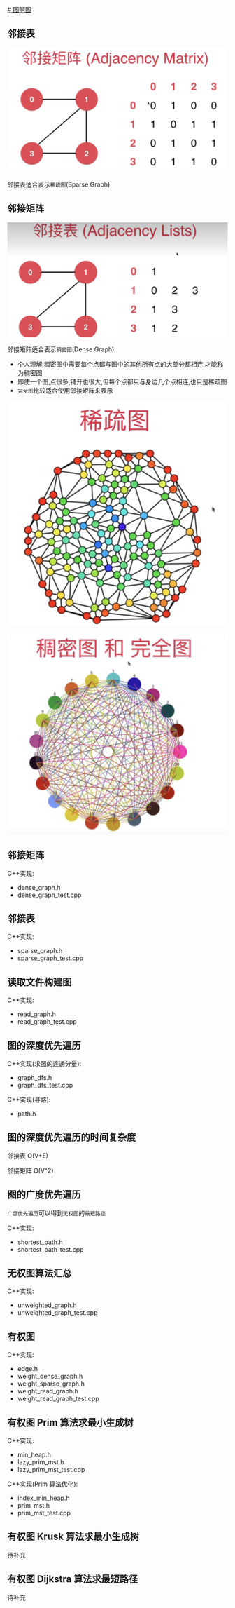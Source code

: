 [# 图啊图](https://www.bilibili.com/video/BV1Pf4y1s7u1/)

## 邻接表

![image.png](pic/adjacency_matrix.png)

邻接表适合表示`稀疏图`(Sparse Graph)

## 邻接矩阵

![image.png](pic/adjacency_lists.png)

邻接矩阵适合表示`稠密图`(Dense Graph)

- 个人理解,稠密图中需要每个点都与图中的其他所有点的大部分都相连,才能称为稠密图
- 即使一个图,点很多,铺开也很大,但每个点都只与身边几个点相连,也只是稀疏图
- `完全图`比较适合使用邻接矩阵来表示

![image.png](pic/sparse_graph.png)

![image.png](pic/dense_graph.png)

## 邻接矩阵 

C++实现:
- dense_graph.h 
- dense_graph_test.cpp

## 邻接表

C++实现:
- sparse_graph.h
- sparse_graph_test.cpp

## 读取文件构建图

C++实现:
- read_graph.h 
- read_graph_test.cpp

## 图的深度优先遍历

C++实现(求图的连通分量):
- graph_dfs.h
- graph_dfs_test.cpp


C++实现(寻路):
- path.h

## 图的深度优先遍历的时间复杂度

邻接表 O(V+E)

邻接矩阵 O(V^2)

## 图的广度优先遍历

`广度优先遍历`可以得到`无权图`的`最短路径`

C++实现:
- shortest_path.h
- shortest_path_test.cpp

## 无权图算法汇总

C++实现:
- unweighted_graph.h
- unweighted_graph_test.cpp

## 有权图

C++实现:
- edge.h
- weight_dense_graph.h
- weight_sparse_graph.h
- weight_read_graph.h
- weight_read_graph_test.cpp

## 有权图 Prim 算法求最小生成树

C++实现:
- min_heap.h
- lazy_prim_mst.h
- lazy_prim_mst_test.cpp

C++实现(Prim 算法优化):
- index_min_heap.h
- prim_mst.h
- prim_mst_test.cpp

## 有权图 Krusk 算法求最小生成树

待补充

## 有权图 Dijkstra 算法求最短路径

待补充
